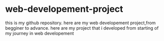 # web-developement-project
this is my github repository.
here are my web developement project,from begginer to advance.
here are my project that i developed from starting of my journey in web developement
